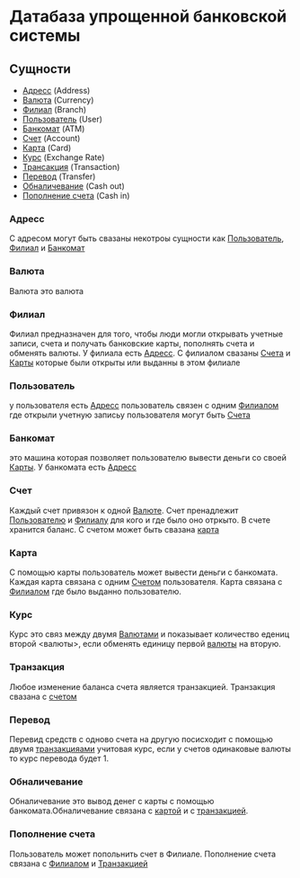 # Датабаза упрощенной банковской системы

## Сущности

* [Адресс](#address)            (Address)
* [Валюта](#currency)           (Currency)
* [Филиал](#branch)             (Branch)
* [Пользователь](#user)         (User)
* [Банкомат](#atm)              (ATM)
* [Счет](#account)              (Account)
* [Карта](#card)                (Card)
* [Курс](#exchange-rate)        (Exchange Rate)
* [Трансакция](#transaction)    (Transaction)
* [Перевод](#transfer)          (Transfer)
* [Обналичевание](#cash-out)    (Cash out)
* [Пополнение счета](#cash-in)  (Cash in)

### <a id="address">Адресс</a>

С адресом могут быть свазаны некотроы сущности как [Пользователь](#user), [Филиал](#branch)
и [Банкомат](#atm)

### <a id="currency">Валютa</a>

Валюта это валюта

### <a id="branch">Филиал</a>

Филиал предназначен для того, чтобы люди могли открывать учетные записи, счета и получать банковские карты, пополнять
счета и обменять валюты. У филиала есть [Адресс](#address). С филиалом свазаны [Счета](#account)
и [Карты](#card) которые были открыты или выданны в этом филиале

### <a id="user">Пользователь</a>

у пользователя есть [Адресс](#address) пользователь связен с одним [Филиалом](#branch) где открыли учетную
записьу пользователя могут быть [Счета](#account)

### <a id="atm">Банкомат</a>

это машина которая позволяет пользователю вывести деньги со своей [Карты](#card). У банкомата
есть [Адресс](#address)

### <a id="account">Счет</a>

Каждый счет привязон к одной [Валюте](#currency). Счет пренадлежит [Пользователю](#user)
и [Филиалу](#branch) для кого и где было оно отркыто. В счете хранится баланс. С счетом может быть
свазана [карта](#card)

### <a id="card">Карта</a>

С помощью карты пользователь может вывести деньги с банкомата. Каждая карта связана с одним [Счетом](#address)
пользователя. Карта связана с [Филиалом](#branch) где было выданно пользователю.

### <a id="exchange-rate">Курс</a>

Курс это связ между двумя [Валютами](#currency) и показывает количество едениц второй <валюты>, если обменять
единицу первой [валюты](#currency) на вторую.

### <a id="transaction">Транзакция</a>

Любое изменение баланса счета является транзакцией. Транзакция свазана с [счетом](#account)

### <a id="transfer">Перевод</a>

Перевид средств с одново счета на другую посисходит с помощью двумя [транзакцияами](#transaction) учитовая курс,
если у счетов одинаковые валюты то курс перевода будет 1.

### <a id="cash-out">Обналичевание</a>

Обналичевание это вывод денег с карты с помощью банкомата.Обналичевание связана с [картой](#card) и
с [транзакцией](#transaction).

### <a id="cash-in">Пополнение счета</a>

Пользователь может попольнить счет в Филиале. Пополнение счета связана с [Филиалом](#branch)
и [Транзакцией](#transaction)
